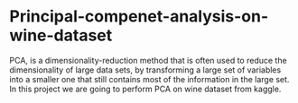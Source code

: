# Principal-compenet-analysis-on-wine-dataset
PCA, is a dimensionality-reduction method that is often used to reduce the dimensionality of large data sets, by transforming a large set of variables into a smaller one that still contains most of the information in the large set. In this project we are going to perform PCA on wine dataset from kaggle.
